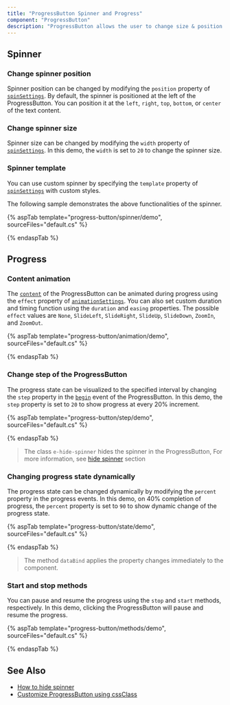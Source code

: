 ```yaml
---
title: "ProgressButton Spinner and Progress"
component: "ProgressButton"
description: "ProgressButton allows the user to change size & position of the spinner, customize spinner using template and to change the progress."
---
```


<!-- markdownlint-disable MD002 MD022 -->
## Spinner

### Change spinner position

Spinner position can be changed by modifying the `position` property of [`spinSettings`](https://help.syncfusion.com/cr/aspnetcore-js2/Syncfusion.EJ2.SplitButtons.ProgressButton.html#Syncfusion_EJ2_SplitButtons_ProgressButton_SpinSettings). By default, the spinner is positioned at the left of the ProgressButton. You can position it at the `left`, `right`, `top`, `bottom`, or `center` of the text content.

### Change spinner size

Spinner size can be changed by modifying the `width` property of [`spinSettings`](https://help.syncfusion.com/cr/aspnetcore-js2/Syncfusion.EJ2.SplitButtons.ProgressButton.html#Syncfusion_EJ2_SplitButtons_ProgressButton_SpinSettings). In this demo, the `width` is set to `20` to change the spinner size.

### Spinner template

You can use custom spinner by specifying the `template` property of [`spinSettings`](https://help.syncfusion.com/cr/aspnetcore-js2/Syncfusion.EJ2.SplitButtons.ProgressButton.html#Syncfusion_EJ2_SplitButtons_ProgressButton_SpinSettings) with custom styles.

The following sample demonstrates the above functionalities of the spinner.

{% aspTab template="progress-button/spinner/demo", sourceFiles="default.cs" %}

{% endaspTab %}

<!-- markdownlint-disable MD025 MD022 -->
## Progress

### Content animation

The [`content`](https://help.syncfusion.com/cr/aspnetcore-js2/Syncfusion.EJ2.SplitButtons.ProgressButton.html#Syncfusion_EJ2_SplitButtons_ProgressButton_Content) of the ProgressButton can be animated during progress using the `effect` property
of [`animationSettings`](https://help.syncfusion.com/cr/aspnetcore-js2/Syncfusion.EJ2.SplitButtons.ProgressButton.html#Syncfusion_EJ2_SplitButtons_ProgressButton_AnimationSettings). You can also set custom duration and timing function using the `duration` and `easing` properties. The possible `effect` values are `None`, `SlideLeft`, `SlideRight`, `SlideUp`, `SlideDown`, `ZoomIn`, and `ZoomOut`.

{% aspTab template="progress-button/animation/demo", sourceFiles="default.cs" %}

{% endaspTab %}

### Change step of the ProgressButton

The progress state can be visualized to the specified interval by changing the `step` property in the [`begin`](https://help.syncfusion.com/cr/aspnetcore-js2/Syncfusion.EJ2.SplitButtons.ProgressButton.html#Syncfusion_EJ2_SplitButtons_ProgressButton_Begin) event of the ProgressButton. In this demo, the `step` property is set to `20` to show progress at every 20% increment.

{% aspTab template="progress-button/step/demo", sourceFiles="default.cs" %}

{% endaspTab %}

> The class `e-hide-spinner` hides the spinner in the ProgressButton, For more information, see [hide spinner](./how-to/hide-spinner) section

### Changing progress state dynamically

The progress state can be changed dynamically by modifying the `percent` property in the progress events. In this demo, on 40% completion of progress, the `percent` property is set to `90` to show dynamic change of the progress state.

{% aspTab template="progress-button/state/demo", sourceFiles="default.cs" %}

{% endaspTab %}

> The method `dataBind` applies the property changes immediately to the component.

### Start and stop methods

You can pause and resume the progress using the `stop` and `start` methods, respectively. In this demo, clicking the ProgressButton will pause and resume the progress.

{% aspTab template="progress-button/methods/demo", sourceFiles="default.cs" %}

{% endaspTab %}

## See Also

* [How to hide spinner](./how-to/hide-spinner)
* [Customize ProgressButton using cssClass](how-to/customize-progress-using-cssclass)